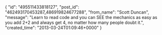  {
   "id": "495511433818127",
   "post_id": "462493170453287_486919824677288",
   "from_name": "Scott Duncan",
   "message": "Learn to read code and you can SEE the mechanics as easy as you add 2+2 and always get 4, no matter how many people doubt it.",
   "created_time": "2013-03-24T01:09:46+0000"
 }
